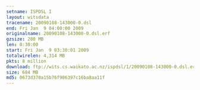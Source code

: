 ```yaml
---
setname: ISPDSL I
layout: witsdata
tracename: 20090108-143000-0.dsl
end: Fri Jan  9 04:00:00 2009
originalname: 20090108-143000-0.dsl.erf
gzsize: 280 MB
len: 0:30:00
start: Fri Jan  9 03:30:01 2009
totalwirelen: 4,314 MB
pkts: 8 million
download: ftp://wits.cs.waikato.ac.nz/ispdsl/1/20090108-143000-0.dsl.erf.gz
size: 684 MB
md5: 0673d370a15b76f986397c16ba8aa11f
---
```

